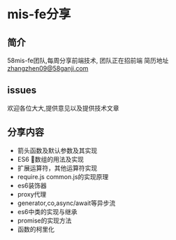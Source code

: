 # mis-fe分享

## 简介
  58mis-fe团队,每周分享前端技术, 团队正在招前端 简历地址 zhangzhen09@58ganji.com 

## issues 
  欢迎各位大大,提供意见以及提供技术文章 
  
## 分享内容 
- 箭头函数及默认参数及其实现
- ES6 数组的用法及实现
- 扩展运算符，其他运算符实现
- require.js common.js的实现原理
- es6装饰器
- proxy代理 
- generator,co,async/await等异步流
- es6中类的实现与继承 
- promise的实现方法 
- 函数的柯里化

  


